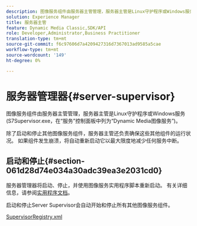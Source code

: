 ```yaml
---
description: 图像服务组件由服务器主管管理，服务器主管是Linux守护程序或Windows服务(S7Supervisor.exe，在“服务”控制面板中列为“Dynamic Media图像服务”)。
solution: Experience Manager
title: 服务器主管
feature: Dynamic Media Classic,SDK/API
role: Developer,Administrator,Business Practitioner
translation-type: tm+mt
source-git-commit: f6c97606d7a4209427316d7367013ad9585a5cae
workflow-type: tm+mt
source-wordcount: '149'
ht-degree: 0%

---
```



# 服务器管理器{#server-supervisor}

图像服务组件由服务器主管管理，服务器主管是Linux守护程序或Windows服务(S7Supervisor.exe，在“服务”控制面板中列为“Dynamic Media图像服务”)。

除了启动和停止其他图像服务组件，服务器主管还负责确保这些其他组件的运行状况。 如果组件发生崩溃，将自动重新启动它以最大限度地减少任何服务中断。

## 启动和停止{#section-061d28d74e034a30adc39ea3e2031cd0}

服务器管理器将启动、停止，并使用图像服务实用程序脚本重新启动。 有关详细信息，请参阅[实用程序文档](../../../is-api/is-utils/utilities/c-location-of-utilities.md#concept-bae61e53344449af978502cac6be8b5f)。

启动和停止Server Supervisor会自动开始和停止所有其他图像服务组件。

[SupervisorRegistry.xml](../../../is-api/image-serving-api-ref/c-configuration-and-administration/r-server-configuration-files/r-supervisorregistry.md#reference-b55f37a7a7a044d19c1722f5130906c6)
